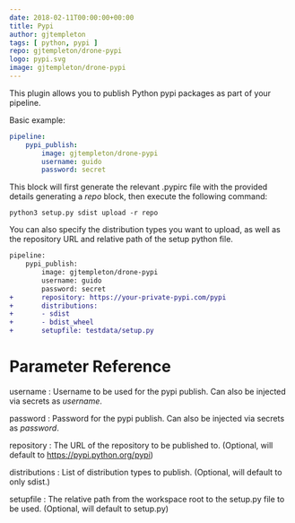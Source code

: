 ```yaml
---
date: 2018-02-11T00:00:00+00:00
title: Pypi
author: gjtempleton
tags: [ python, pypi ]
repo: gjtempleton/drone-pypi
logo: pypi.svg
image: gjtempleton/drone-pypi
---
```


This plugin allows you to publish Python pypi packages as part of your pipeline.

Basic example:

```yaml
pipeline:
    pypi_publish:
        image: gjtempleton/drone-pypi
        username: guido
        password: secret
```

This block will first generate the relevant .pypirc file with the provided details generating a _repo_ block, then execute the following command:

```
python3 setup.py sdist upload -r repo
```

You can also specify the distribution types you want to upload, as well as the repository URL and relative path of the setup python file.
```diff
pipeline:
    pypi_publish:
        image: gjtempleton/drone-pypi
        username: guido
        password: secret
+       repository: https://your-private-pypi.com/pypi
+       distributions:
+       - sdist
+       - bdist_wheel
+       setupfile: testdata/setup.py
```

# Parameter Reference

username
: Username to be used for the pypi publish. Can also be injected via secrets as _username_.

password
: Password for the pypi publish.  Can also be injected via secrets as _password_.

repository
: The URL of the repository to be published to. (Optional, will default to https://pypi.python.org/pypi)

distributions
: List of distribution types to publish. (Optional, will default to only sdist.)

setupfile
: The relative path from the workspace root to the setup.py file to be used. (Optional, will default to setup.py)
